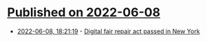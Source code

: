 # [Published on 2022-06-08](index.md)

* [2022-06-08, 18:21:19](https://news.ycombinator.com/item?id=31671835) - [Digital fair repair act passed in New York](https://www.nysenate.gov/legislation/bills/2021/S4104)
